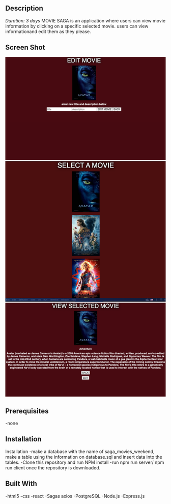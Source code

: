 ## Description
*Duration: 3 days*
MOVIE SAGA is an application where users can view movie information by clicking on a specific selected movie. users can view informationand edit them as they please.  
 
## Screen Shot
![](public/images/screenShot.png)
![](public/images/screenShot2.png)
![](public/images/screenShot3.png)

## Prerequisites
-none
 
 
## Installation
Installation
-make a database with the name of saga_movies_weekend, make a table using the information on database.sql and insert data into the tables. 
 -Clone this repository and run NPM install 
 -run npm run server/ npm run client once the repository is downloaded.

 
 
## Built With
-html5 
-css
-react
-Sagas
axios
-PostgreSQL
-Node.js
-Express.js
